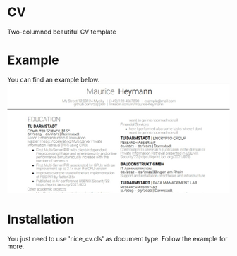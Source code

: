 # CV
Two-columned beautiful CV template

# Example
You can find an example below.
![image here](https://github.com/Sapp00/CV/blob/main/example.jpg?raw=true)

# Installation
You just need to use 'nice_cv.cls' as document type. Follow the example for more.
